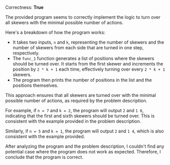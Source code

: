 Correctness: **True**

The provided program seems to correctly implement the logic to turn over all skewers with the minimal possible number of actions. 

Here's a breakdown of how the program works:

- It takes two inputs, `n` and `k`, representing the number of skewers and the number of skewers from each side that are turned in one step, respectively.
- The `func_1` function generates a list of positions where the skewers should be turned over. It starts from the first skewer and increments the position by `2 * k + 1` each time, effectively turning over every `2 * k + 1` skewers.
- The program then prints the number of positions in the list and the positions themselves.

This approach ensures that all skewers are turned over with the minimal possible number of actions, as required by the problem description. 

For example, if `n = 7` and `k = 2`, the program will output `2` and `1 6`, indicating that the first and sixth skewers should be turned over. This is consistent with the example provided in the problem description.

Similarly, if `n = 5` and `k = 1`, the program will output `2` and `1 4`, which is also consistent with the example provided.

After analyzing the program and the problem description, I couldn't find any potential case where the program does not work as expected. Therefore, I conclude that the program is correct.